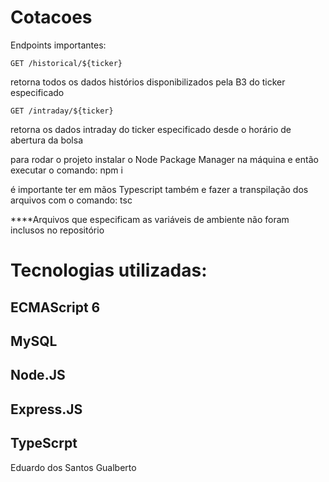 # Cotacoes

Endpoints importantes:

    GET /historical/${ticker}
retorna todos os dados histórios disponibilizados pela B3 do ticker especificado


    GET /intraday/${ticker}
retorna os dados intraday do ticker especificado desde o horário de abertura da bolsa


para rodar o projeto instalar o Node Package Manager na máquina e então executar o comando: 
    npm i

é importante ter em mãos Typescript também e fazer a transpilação dos arquivos com o comando: 
    tsc

****Arquivos que especificam as variáveis de ambiente não foram inclusos no repositório

# Tecnologias utilizadas:
## ECMAScript 6
## MySQL
## Node.JS
## Express.JS
## TypeScrpt

Eduardo dos Santos Gualberto

